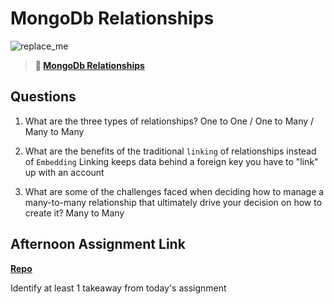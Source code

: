# MongoDb Relationships

![replace_me](https://codeworks.blob.core.windows.net/public/assets/img/illustrations/placeholder.svg)

> **📖 [MongoDb Relationships](https://codeworksacademy.com/fs-student-guide/resources/wk5/02-Relationships)**

## Questions

1. What are the three types of relationships?
  One to One / One to Many / Many to Many

2. What are the benefits of the traditional `linking` of relationships instead of `Embedding`
  Linking keeps data behind a foreign key you have to "link" up with an account

3. What are some of the challenges faced when deciding how to manage a many-to-many relationship that ultimately drive your decision on how to create it?
  Many to Many

## Afternoon Assignment Link

**[Repo](https://github.com/KendallPowell/Gregs-list)**

Identify at least 1 takeaway from today's assignment
